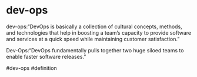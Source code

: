 # dev-ops
dev-ops:“DevOps is basically a collection of cultural concepts, methods, and technologies that help in boosting a team’s capacity to provide software and services at a quick speed while maintaining customer satisfaction.”

Dev-Ops:“DevOps fundamentally pulls together two huge siloed teams to enable faster software releases.”

#dev-ops
#definition 